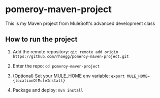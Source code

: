 
# pomeroy-maven-project

This is my Maven project from MuleSoft's advanced development class

## How to run the project

1. Add the remote repository: `git remote add origin https://github.com/rhoegg/pomeroy-maven-project.git`

1. Enter the repo: `cd pomeroy-maven-project`

1. (Optional) Set your MULE_HOME env variable: `export MULE_HOME={locationOfMuleInstall}`

1. Package and deploy: `mvn install`